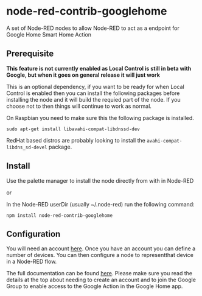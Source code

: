 # node-red-contrib-googlehome

A set of Node-RED nodes to allow Node-RED to act as a endpoint for 
Google Home Smart Home Action

## Prerequisite

**This feature is not currently enabled as Local Control is still in beta with Google, but when it goes on general release it will just work**

This is an optional dependency, if you want to be ready for when Local Control is enabled then you can install the following packages before 
installing the node and it will build the requied part of the node. If you choose not to then things will continue to work as normal.

On Raspbian you need to make sure this the following package is installed.

`sudo apt-get install libavahi-compat-libdnssd-dev`

RedHat based distros are probably looking to install the `avahi-compat-libdns_sd-devel`  package.

## Install

Use the palette manager to install the node directly from with in Node-RED

or

In the Node-RED userDir (usually ~/.node-red) run the following command:

`npm install node-red-contrib-googlehome`



## Configuration

You will need an account [here](https://googlehome.hardill.me.uk). Once you have an account you can define a number of devices. You can then configure a node to representthat device in a Node-RED flow.

The full documentation can be found [here](https://googlehome.hardill.me.uk/docs). Please make sure you read the details at the top about needing to create an account and to join the Google Group to enable access to the Google Action in the Google Home app.